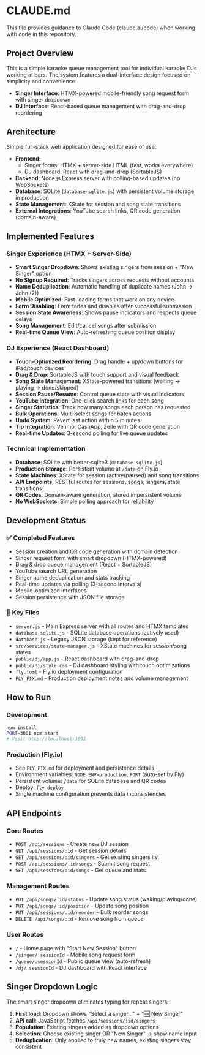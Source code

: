 # CLAUDE.md

This file provides guidance to Claude Code (claude.ai/code) when working with code in this repository.

## Project Overview

This is a simple karaoke queue management tool for individual karaoke DJs working at bars. The system features a dual-interface design focused on simplicity and convenience:
- **Singer Interface**: HTMX-powered mobile-friendly song request form with singer dropdown
- **DJ Interface**: React-based queue management with drag-and-drop reordering

## Architecture

Simple full-stack web application designed for ease of use:
- **Frontend**:
  - Singer forms: HTMX + server-side HTML (fast, works everywhere)
  - DJ dashboard: React with drag-and-drop (SortableJS)
- **Backend**: Node.js Express server with polling-based updates (no WebSockets)
- **Database**: SQLite (`database-sqlite.js`) with persistent volume storage in production
- **State Management**: XState for session and song state transitions
- **External Integrations**: YouTube search links, QR code generation (domain-aware)

## Implemented Features

### Singer Experience (HTMX + Server-Side)
- **Smart Singer Dropdown**: Shows existing singers from session + "New Singer" option
- **No Signup Required**: Tracks singers across requests without accounts
- **Name Deduplication**: Automatic handling of duplicate names (John → John (2))
- **Mobile Optimized**: Fast-loading forms that work on any device
- **Form Disabling**: Form fades and disables after successful submission
- **Session State Awareness**: Shows pause indicators and respects queue delays
- **Song Management**: Edit/cancel songs after submission
- **Real-time Queue View**: Auto-refreshing queue position display

### DJ Experience (React Dashboard)
- **Touch-Optimized Reordering**: Drag handle + up/down buttons for iPad/touch devices
- **Drag & Drop**: SortableJS with touch support and visual feedback
- **Song State Management**: XState-powered transitions (waiting → playing → done/skipped)
- **Session Pause/Resume**: Control queue state with visual indicators
- **YouTube Integration**: One-click search links for each song
- **Singer Statistics**: Track how many songs each person has requested
- **Bulk Operations**: Multi-select songs for batch actions
- **Undo System**: Revert last action within 5 minutes
- **Tip Integration**: Venmo, CashApp, Zelle with QR code generation
- **Real-time Updates**: 3-second polling for live queue updates

### Technical Implementation
- **Database**: SQLite with better-sqlite3 (`database-sqlite.js`)
- **Production Storage**: Persistent volume at `/data` on Fly.io
- **State Machines**: XState for session (active/paused) and song transitions
- **API Endpoints**: RESTful routes for sessions, songs, singers, state transitions
- **QR Codes**: Domain-aware generation, stored in persistent volume
- **No WebSockets**: Simple polling approach for reliability

## Development Status

### ✅ Completed Features
- Session creation and QR code generation with domain detection
- Singer request form with smart dropdown (HTMX-powered)
- Drag & drop queue management (React + SortableJS)
- YouTube search URL generation
- Singer name deduplication and stats tracking
- Real-time updates via polling (3-second intervals)
- Mobile-optimized interfaces
- Session persistence with JSON file storage

### 🔧 Key Files
- `server.js` - Main Express server with all routes and HTMX templates
- `database-sqlite.js` - SQLite database operations (actively used)
- `database.js` - Legacy JSON storage (kept for reference)
- `src/services/state-manager.js` - XState machines for session/song states
- `public/dj/app.js` - React dashboard with drag-and-drop
- `public/dj/style.css` - DJ dashboard styling with touch optimizations
- `fly.toml` - Fly.io deployment configuration
- `FLY_FIX.md` - Production deployment notes and volume management

## How to Run

### Development
```bash
npm install
PORT=3001 npm start
# Visit http://localhost:3001
```

### Production (Fly.io)
- See `FLY_FIX.md` for deployment and persistence details
- Environment variables: `NODE_ENV=production`, `PORT` (auto-set by Fly)
- Persistent volume: `/data` for SQLite database and QR codes
- Deploy: `fly deploy`
- Single machine configuration prevents data inconsistencies

## API Endpoints

### Core Routes
- `POST /api/sessions` - Create new DJ session
- `GET /api/sessions/:id` - Get session details
- `GET /api/sessions/:id/singers` - Get existing singers list
- `POST /api/sessions/:id/songs` - Submit song request
- `GET /api/sessions/:id/songs` - Get queue and stats

### Management Routes
- `PUT /api/songs/:id/status` - Update song status (waiting/playing/done)
- `PUT /api/songs/:id/position` - Update song position
- `PUT /api/sessions/:id/reorder` - Bulk reorder songs
- `DELETE /api/songs/:id` - Remove song from queue

### User Routes
- `/` - Home page with "Start New Session" button
- `/singer/:sessionId` - Mobile song request form
- `/queue/:sessionId` - Public queue view (auto-refresh)
- `/dj/:sessionId` - DJ dashboard with React interface

## Singer Dropdown Logic

The smart singer dropdown eliminates typing for repeat singers:
1. **First load**: Dropdown shows "Select a singer..." + "🆕 New Singer"
2. **API call**: JavaScript fetches `/api/sessions/:id/singers`
3. **Population**: Existing singers added as dropdown options
4. **Selection**: Choose existing singer OR "New Singer" → show name input
5. **Deduplication**: Only applied to truly new names, existing singers stay consistent